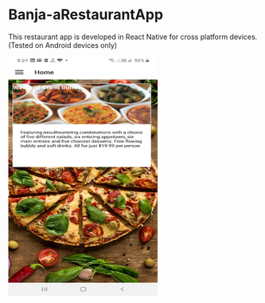 # Banja-aRestaurantApp
This restaurant app is developed in React Native for cross platform devices. (Tested on Android devices only)

<img src="https://raw.githubusercontent.com/aashishwastaken/Banja-aRestaurantApp/main/Screenshots/banja2.jpg" alt="alt text" width="300px" height="480px">
